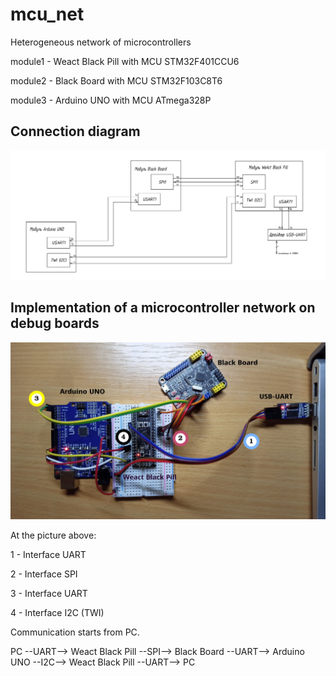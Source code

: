 # mcu_net
Heterogeneous network of microcontrollers

module1 - Weact Black Pill  with MCU STM32F401CCU6

module2 - Black Board       with MCU STM32F103C8T6

module3 - Arduino UNO       with MCU ATmega328P


## Connection diagram

![alt text](https://github.com/Ismoilkhuja/mcu_net/blob/main/images/connection.png)



## Implementation of a microcontroller network on debug boards

![alt text](https://github.com/Ismoilkhuja/mcu_net/blob/main/images/modified.jpg)

At the picture above:

1 - Interface UART

2 - Interface SPI

3 - Interface UART

4 - Interface I2C (TWI)

Communication starts from PC.

PC --UART--> Weact Black Pill --SPI--> Black Board --UART--> Arduino UNO --I2C--> Weact Black Pill --UART--> PC
